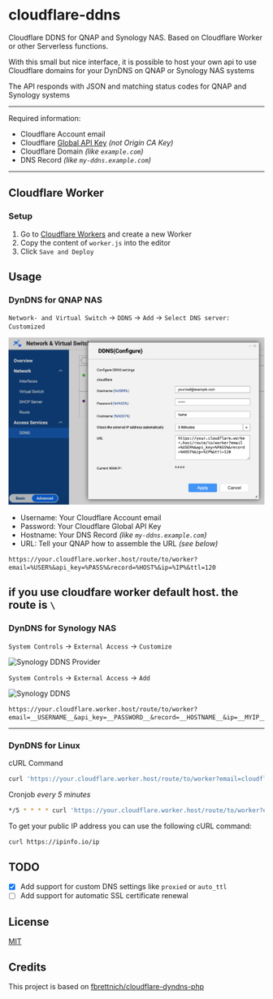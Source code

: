 # cloudflare-ddns
Cloudflare DDNS for QNAP and Synology NAS. Based on Cloudflare Worker or other Serverless functions.

With this small but nice interface, it is possible to host your own api to use Cloudflare domains for your DynDNS on QNAP or Synology NAS systems

The API responds with JSON and matching status codes for QNAP and Synology systems


------------

Required information:
- Cloudflare Account email
- Cloudflare [Global API Key](https://dash.cloudflare.com/profile/api-tokens "Global API Key") *(not Origin CA Key)* 
- Cloudflare Domain *(like `example.com`)*
- DNS Record *(like `my-ddns.example.com`)*

------------
## Cloudflare Worker
### Setup
1. Go to [Cloudflare Workers](https://workers.cloudflare.com/) and create a new Worker
2. Copy the content of `worker.js` into the editor
3. Click `Save and Deploy`
## Usage
### DynDNS for QNAP NAS
`Network- and Virtual Switch` -> `DDNS` -> `Add` -> `Select DNS server: Customized`

![QNAP DDNS](https://raw.githubusercontent.com/lmxx1234567/cloudflare-ddns/main/images/qnap-ddns.png "QNAP DDNS")

- Username: Your Cloudflare Account email
- Password: Your Cloudflare Global API Key
- Hostname: Your DNS Record *(like `my-ddns.example.com`)*
- URL: Tell your QNAP how to assemble the URL *(see below)*

```
https://your.cloudflare.worker.host/route/to/worker?email=%USER%&api_key=%PASS%&record=%HOST%&ip=%IP%&ttl=120
```
if you use cloudfare worker default host. the route is `\`
------------

### DynDNS for Synology NAS
`System Controls` -> `External Access` -> `Customize`

![Synology DDNS Provider](https://raw.githubusercontent.com/fbrettnich/cloudflare-dyndns-php/main/.github/images/synology-ddns-provider.png "Synology DDNS Provider")

`System Controls` -> `External Access` -> `Add`

![Synology DDNS](https://raw.githubusercontent.com/fbrettnich/cloudflare-dyndns-php/main/.github/images/synology-ddns.png "Synology DDNS")

```
https://your.cloudflare.worker.host/route/to/worker?email=__USERNAME__&api_key=__PASSWORD__&record=__HOSTNAME__&ip=__MYIP__&ttl=120
```
------------

### DynDNS for Linux
cURL Command
```bash
curl 'https://your.cloudflare.worker.host/route/to/worker?email=cloudflare@email.com&api_key=XXXX&record=my-ddns.example.com&ip=$(curl -s https://ipinfo.io/ip)&ttl=120'
```

Cronjob *every 5 minutes*
```bash
*/5 * * * * curl 'https://your.cloudflare.worker.host/route/to/worker?email=cloudflare@email.com&api_key=XXXX&record=my-ddns.example.com&ip=$(curl -s https://ipinfo.io/ip)&ttl=120' >/dev/null 2>&1
```

To get your public IP address you can use the following cURL command:
```bash
curl https://ipinfo.io/ip
```
## TODO
- [x] Add support for custom DNS settings like `proxied` or `auto_ttl`
- [ ] Add support for automatic SSL certificate renewal

## License
[MIT](LICENSE)

## Credits
This project is based on [fbrettnich/cloudflare-dyndns-php](https://github.com/fbrettnich/cloudflare-dyndns-php)